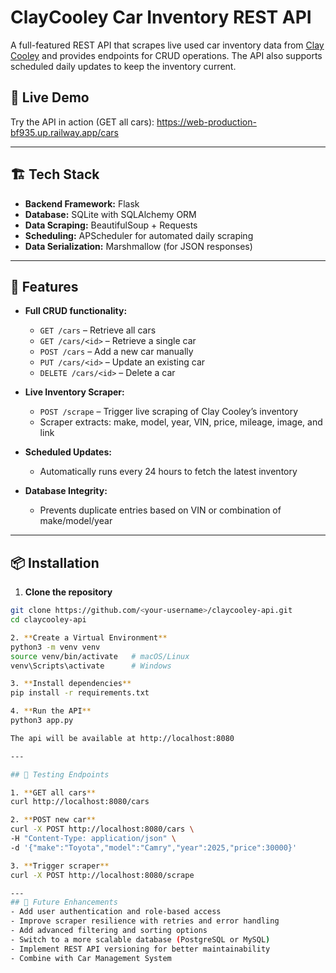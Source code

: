 # ClayCooley Car Inventory REST API

A full-featured REST API that scrapes live used car inventory data from [Clay Cooley](https://www.claycooley.com/) and provides endpoints for CRUD operations. The API also supports scheduled daily updates to keep the inventory current.

## 🔗 Live Demo

Try the API in action (GET all cars): https://web-production-bf935.up.railway.app/cars

---

## 🏗 Tech Stack

- **Backend Framework:** Flask
- **Database:** SQLite with SQLAlchemy ORM
- **Data Scraping:** BeautifulSoup + Requests
- **Scheduling:** APScheduler for automated daily scraping
- **Data Serialization:** Marshmallow (for JSON responses)

---

## 🚀 Features

- **Full CRUD functionality:**

  - `GET /cars` – Retrieve all cars
  - `GET /cars/<id>` – Retrieve a single car
  - `POST /cars` – Add a new car manually
  - `PUT /cars/<id>` – Update an existing car
  - `DELETE /cars/<id>` – Delete a car

- **Live Inventory Scraper:**

  - `POST /scrape` – Trigger live scraping of Clay Cooley’s inventory
  - Scraper extracts: make, model, year, VIN, price, mileage, image, and link

- **Scheduled Updates:**

  - Automatically runs every 24 hours to fetch the latest inventory

- **Database Integrity:**
  - Prevents duplicate entries based on VIN or combination of make/model/year

---

## 📦 Installation

1. **Clone the repository**

```bash
git clone https://github.com/<your-username>/claycooley-api.git
cd claycooley-api

2. **Create a Virtual Environment**
python3 -m venv venv
source venv/bin/activate   # macOS/Linux
venv\Scripts\activate      # Windows

3. **Install dependencies**
pip install -r requirements.txt

4. **Run the API**
python3 app.py

The api will be available at http://localhost:8080

---

## 🧪 Testing Endpoints

1. **GET all cars**
curl http://localhost:8080/cars

2. **POST new car**
curl -X POST http://localhost:8080/cars \
-H "Content-Type: application/json" \
-d '{"make":"Toyota","model":"Camry","year":2025,"price":30000}'

3. **Trigger scraper**
curl -X POST http://localhost:8080/scrape

---
## 🔮 Future Enhancements
- Add user authentication and role-based access
- Improve scraper resilience with retries and error handling
- Add advanced filtering and sorting options
- Switch to a more scalable database (PostgreSQL or MySQL)
- Implement REST API versioning for better maintainability
- Combine with Car Management System
```
